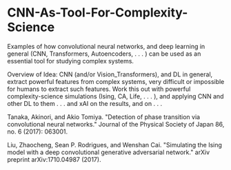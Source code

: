 # CNN-As-Tool-For-Complexity-Science
Examples of how convolutional neural networks, and deep learning in general (CNN, Transformers, Autoencoders, . . . ) can be used as an essential tool for studying complex systems. 

Overview of Idea: CNN (and/or Vision_Transformers), and DL in general, extract powerful features from complex systems, very difficult or impossible for humans to extract such features. 
Work this out with powerful complexity-science simulations (Ising, CA, Life, . . . ), and applying CNN and other DL to them . . . and 
xAI on the results, and on . . . 


Tanaka, Akinori, and Akio Tomiya. "Detection of phase transition via convolutional neural networks." Journal of the Physical Society of Japan 86, no. 6 (2017): 063001.

Liu, Zhaocheng, Sean P. Rodrigues, and Wenshan Cai. "Simulating the Ising model with a deep convolutional generative adversarial network." arXiv preprint arXiv:1710.04987 (2017).
